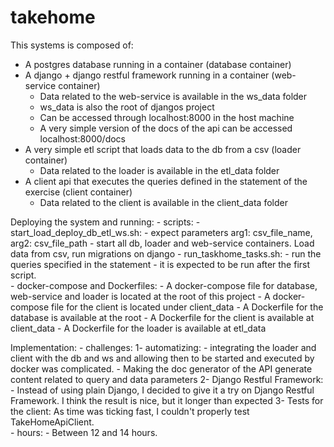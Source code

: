 # takehome

This systems is composed of:
- A postgres database running in a container (database container)
- A django + django restful framework running in a container (web-service container)
    - Data related to the web-service is available in the ws_data folder
    - ws_data is also the root of djangos project
    - Can be accessed through localhost:8000 in the host machine 
    - A very simple version of the docs of the api can be accessed localhost:8000/docs
- A very simple etl script that loads data to the db from a csv (loader container)
    - Data related to the loader is available in the etl_data folder
- A client api that executes the queries defined in the statement of the exercise (client container)
    - Data related to the client is available in the client_data folder
    
Deploying the system and running:
    - scripts:
        - start_load_deploy_db_etl_ws.sh:
            - expect parameters arg1: csv_file_name, arg2: csv_file_path
            - start all db, loader and web-service containers. Load data from csv, run migrations on django
        - run_taskhome_tasks.sh:
            - run the queries specified in the statement
            - it is expected to be run after the first script.  
        - docker-compose and Dockerfiles:
            - A docker-compose file for database, web-service and loader is located at the root of this project
            - A docker-compose file for the client is located under client_data
            - A Dockerfile for the database is available at the root
            - A Dockerfile for the client is available at client_data
            - A Dockerfile for the loader is available at etl_data
        
Implementation:
    - challenges: 
        1- automatizing: 
            - integrating the loader and client with the db and ws and allowing then to be started and executed by docker was complicated.
            - Making the doc generator of the API generate content related to query and data parameters
        2- Django Restful Framework:
            - Instead of using plain Django, I decided to give it a try on Django Restful Framework. I think the result is nice, but it longer than expected
        3- Tests for the client: As time was ticking fast, I couldn't properly test TakeHomeApiClient.   
    - hours:
        - Between 12 and 14 hours.

    